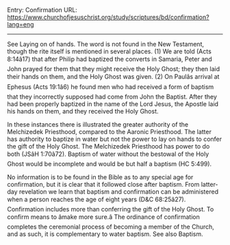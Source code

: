 Entry: Confirmation
URL: https://www.churchofjesuschrist.org/study/scriptures/bd/confirmation?lang=eng

---

See Laying on of hands. The word is not found in the New Testament, though the rite itself is mentioned in several places. (1) We are told (Acts 8:14â17) that after Philip had baptized the converts in Samaria, Peter and John prayed for them that they might receive the Holy Ghost; they then laid their hands on them, and the Holy Ghost was given. (2) On Paulâs arrival at Ephesus (Acts 19:1â6) he found men who had received a form of baptism that they incorrectly supposed had come from John the Baptist. After they had been properly baptized in the name of the Lord Jesus, the Apostle laid his hands on them, and they received the Holy Ghost.

In these instances there is illustrated the greater authority of the Melchizedek Priesthood, compared to the Aaronic Priesthood. The latter has authority to baptize in water but not the power to lay on hands to confer the gift of the Holy Ghost. The Melchizedek Priesthood has power to do both (JSâH 1:70â72). Baptism of water without the bestowal of the Holy Ghost would be incomplete and would be but half a baptism (HC 5:499).

No information is to be found in the Bible as to any special age for confirmation, but it is clear that it followed close after baptism. From latter-day revelation we learn that baptism and confirmation can be administered when a person reaches the age of eight years (D&C 68:25â27). Confirmation includes more than conferring the gift of the Holy Ghost. To confirm means to âmake more sure.â The ordinance of confirmation completes the ceremonial process of becoming a member of the Church, and as such, it is complementary to water baptism. See also Baptism.
